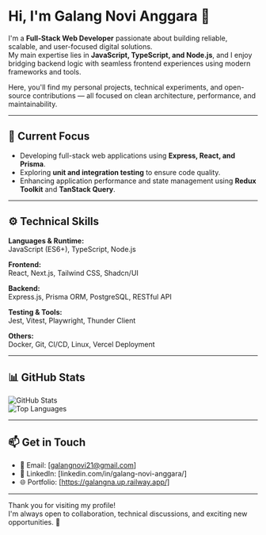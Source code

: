 # Hi, I'm Galang Novi Anggara 👋

I'm a **Full-Stack Web Developer** passionate about building reliable, scalable, and user-focused digital solutions.  
My main expertise lies in **JavaScript, TypeScript, and Node.js**, and I enjoy bridging backend logic with seamless frontend experiences using modern frameworks and tools.

Here, you'll find my personal projects, technical experiments, and open-source contributions — all focused on clean architecture, performance, and maintainability.

---

## 💼 Current Focus
- Developing full-stack web applications using **Express, React, and Prisma**.  
- Exploring **unit and integration testing** to ensure code quality.  
- Enhancing application performance and state management using **Redux Toolkit** and **TanStack Query**.

---

## ⚙️ Technical Skills
**Languages & Runtime:**  
JavaScript (ES6+), TypeScript, Node.js  

**Frontend:**  
React, Next.js, Tailwind CSS, Shadcn/UI  

**Backend:**  
Express.js, Prisma ORM, PostgreSQL, RESTful API  

**Testing & Tools:**  
Jest, Vitest, Playwright, Thunder Client  

**Others:**  
Docker, Git, CI/CD, Linux, Vercel Deployment  

---

## 📊 GitHub Stats
![GitHub Stats](https://github-readme-stats.vercel.app/api?username=galangnovi&show_icons=true&theme=default)  
![Top Languages](https://github-readme-stats.vercel.app/api/top-langs/?username=galangnovi&layout=compact&theme=default)

---

## 📫 Get in Touch
- 📧 Email: [galangnovi21@gmail.com]  
- 💼 LinkedIn: [linkedin.com/in/galang-novi-anggara/]  
- 🌐 Portfolio: [https://galangna.up.railway.app/]  

---

Thank you for visiting my profile!  
I'm always open to collaboration, technical discussions, and exciting new opportunities. 🚀
